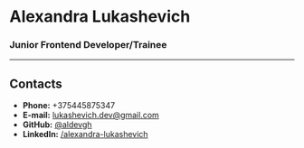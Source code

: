 # Alexandra Lukashevich
### Junior Frontend Developer/Trainee

----------------------------------

## Contacts
* **Phone:** +375445875347
* **E-mail:** lukashevich.dev@gmail.com
* **GitHub:** [@aldevgh](https://github.com/aldevgh)
* **LinkedIn:** [/alexandra-lukashevich](https://www.linkedin.com/in/alexandra-lukashevich)


